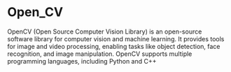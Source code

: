 # Open_CV
OpenCV (Open Source Computer Vision Library) is an open-source software library for computer vision and machine learning. It provides tools for image and video processing, enabling tasks like object detection, face recognition, and image manipulation. OpenCV supports multiple programming languages, including Python and C++
